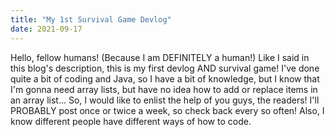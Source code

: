```yaml
---
title: "My 1st Survival Game Devlog"
date: 2021-09-17
---
```

Hello, fellow humans! (Because I am DEFINITELY a human!)
Like I said in this blog's description, this is my first devlog AND survival game! I've done quite a bit of coding and Java, so I have a bit of knowledge, but
I know that I'm gonna need array lists, but have no idea how to add or replace items in an array list... So, I would like to enlist the help of you guys, the readers!
I'll PROBABLY post once or twice a week, so check back every so often!
Also, I know different people have different ways of how to code.
